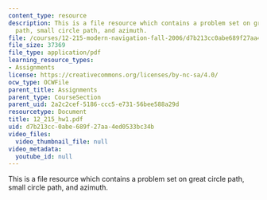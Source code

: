 ```yaml
---
content_type: resource
description: This is a file resource which contains a problem set on great circle
  path, small circle path, and azimuth.
file: /courses/12-215-modern-navigation-fall-2006/d7b213cc0abe689f27aa4ed0533bc34b_12_215_hw1.pdf
file_size: 37369
file_type: application/pdf
learning_resource_types:
- Assignments
license: https://creativecommons.org/licenses/by-nc-sa/4.0/
ocw_type: OCWFile
parent_title: Assignments
parent_type: CourseSection
parent_uid: 2a2c2cef-5186-ccc5-e731-56bee588a29d
resourcetype: Document
title: 12_215_hw1.pdf
uid: d7b213cc-0abe-689f-27aa-4ed0533bc34b
video_files:
  video_thumbnail_file: null
video_metadata:
  youtube_id: null
---
```

This is a file resource which contains a problem set on great circle path, small circle path, and azimuth.